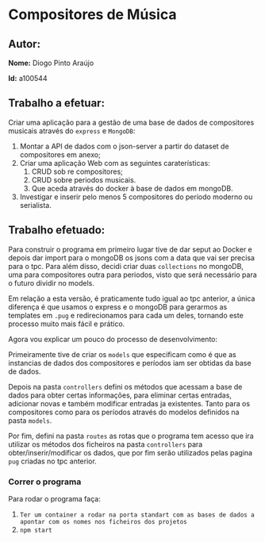 # Compositores de Música

## Autor:

**Nome:** Diogo Pinto Araújo 

**Id:** a100544

## Trabalho a efetuar:

Criar uma aplicação para a gestão de uma base de dados de compositores musicais através do `express` e `MongoDB`:
1. Montar a API de dados com o json-server a partir do dataset de compositores em anexo;
2. Criar uma aplicação Web com as seguintes caraterísticas:
    1. CRUD sob re compositores;
    2. CRUD sobre periodos musicais.
    3. Que aceda através do docker à base de dados em mongoDB.
3. Investigar e inserir pelo menos 5 compositores do período moderno ou serialista.

## Trabalho efetuado:

Para construir o programa em primeiro lugar tive de dar seput ao Docker e depois dar import para o mongoDB os jsons com a data
que vai ser precisa para o tpc. Para além disso, decidi criar duas `collections` no mongoDB, uma para compositores outra para periodos,
visto que será necessário para o futuro dividir no models.

Em relação a esta versão, é praticamente tudo igual ao tpc anterior, a única diferença é que usamos o express e o
mongoDB para gerarmos as templates em `.pug` e redirecionamos para cada um deles, tornando este processo muito mais
fácil e prático.

Agora vou explicar um pouco do processo de desenvolvimento:

Primeiramente tive de criar os `models` que especificam como é que as instancias de dados dos compositores
e períodos iam ser obtidas da base de dados.

Depois na pasta `controllers` defini os métodos que acessam a base de dados para obter certas informações, para eliminar certas entradas,
adicionar novas e também modificar entradas ja existentes. Tanto para os compositores como para os períodos através do modelos definidos na 
pasta `models`.

Por fim, defini na pasta `routes` as rotas que o programa tem acesso que ira utilizar os métodos dos ficheiros na pasta `controllers`
para obter/inserir/modificar os dados, que por fim serão utilizados pelas pagina `pug` criadas no tpc anterior.

### Correr o programa
Para rodar o programa faça:

1. `Ter um container a rodar na porta standart com as bases de dados a apontar com os nomes nos ficheiros dos projetos`
2. `npm start`

